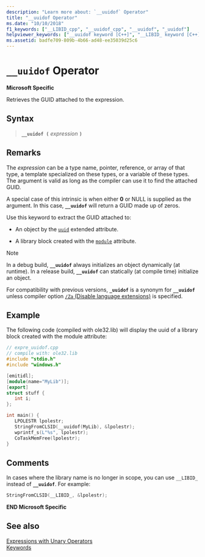 ```yaml
---
description: "Learn more about: `__uuidof` Operator"
title: "__uuidof Operator"
ms.date: "10/10/2018"
f1_keywords: ["__LIBID_cpp", "__uuidof_cpp", "__uuidof", "_uuidof"]
helpviewer_keywords: ["__uuidof keyword [C++]", "__LIBID_ keyword [C++]"]
ms.assetid: badfe709-809b-4b66-ad48-ee35039d25c6
---
```

# `__uuidof` Operator

**Microsoft Specific**

Retrieves the GUID attached to the expression.

## Syntax

> **`__uuidof (`** *expression* **`)`**

## Remarks

The *expression* can be a type name, pointer, reference, or array of that type, a template specialized on these types, or a variable of these types. The argument is valid as long as the compiler can use it to find the attached GUID.

A special case of this intrinsic is when either **0** or NULL is supplied as the argument. In this case, **`__uuidof`** will return a GUID made up of zeros.

Use this keyword to extract the GUID attached to:

- An object by the [`uuid`](../cpp/uuid-cpp.md) extended attribute.

- A library block created with the [`module`](../windows/attributes/module-cpp.md) attribute.

> [!NOTE]
> In a debug build, **`__uuidof`** always initializes an object dynamically (at runtime). In a release build, **`__uuidof`** can statically (at compile time) initialize an object.

For compatibility with previous versions, **`_uuidof`** is a synonym for **`__uuidof`** unless compiler option [`/Za` \(Disable language extensions)](../build/reference/za-ze-disable-language-extensions.md) is specified.

## Example

The following code (compiled with ole32.lib) will display the uuid of a library block created with the module attribute:

```cpp
// expre_uuidof.cpp
// compile with: ole32.lib
#include "stdio.h"
#include "windows.h"

[emitidl];
[module(name="MyLib")];
[export]
struct stuff {
   int i;
};

int main() {
   LPOLESTR lpolestr;
   StringFromCLSID(__uuidof(MyLib), &lpolestr);
   wprintf_s(L"%s", lpolestr);
   CoTaskMemFree(lpolestr);
}
```

## Comments

In cases where the library name is no longer in scope, you can use `__LIBID_` instead of **`__uuidof`**. For example:

```cpp
StringFromCLSID(__LIBID_, &lpolestr);
```

**END Microsoft Specific**

## See also

[Expressions with Unary Operators](../cpp/expressions-with-unary-operators.md)<br/>
[Keywords](../cpp/keywords-cpp.md)
